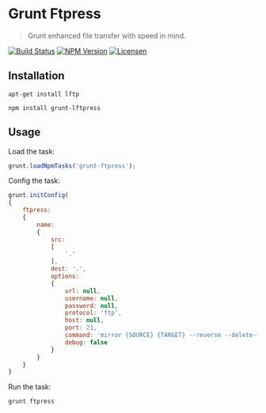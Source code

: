 Grunt Ftpress
=============

> Grunt enhanced file transfer with speed in mind.

[![Build Status](https://img.shields.io/travis/redaxmedia/grunt-ftpress.svg)](https://travis-ci.org/redaxmedia/grunt-ftpress)
[![NPM Version](https://img.shields.io/npm/v/grunt-ftpress.svg)](https://npmjs.com/package/grunt-ftpress)
[![Licensen](https://img.shields.io/npm/l/grunt-ftpress.svg)](https://npmjs.com/package/grunt-ftpress)


Installation
------------

```
apt-get install lftp
```

```
npm install grunt-lftpress
```


Usage
-----

Load the task:

```js
grunt.loadNpmTasks('grunt-ftpress');
```

Config the task:

```js
grunt.initConfig(
{
	ftpress:
	{
		name:
		{
			src:
			[
				'.'
			],
			dest: '.',
			options:
			{
			    url: null,
				username: null,
				password: null,
 				protocol: 'ftp',
				host: null,
				port: 21,
				command: 'mirror {SOURCE} {TARGET} --reverse --delete-first --parallel=10 --use-pget-n=10; exit',
				debug: false
			}
		}
	}
}
```

Run the task:

```
grunt ftpress
```

